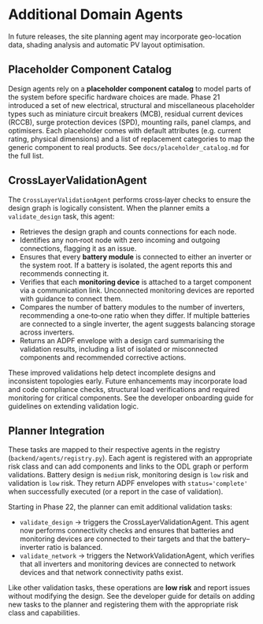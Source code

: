 # Additional Domain Agents

In future releases, the site planning agent may incorporate
geo-location data, shading analysis and automatic PV layout
optimisation.

## Placeholder Component Catalog

Design agents rely on a **placeholder component catalog** to model
parts of the system before specific hardware choices are made. Phase 21
introduced a set of new electrical, structural and miscellaneous
placeholder types such as miniature circuit breakers (MCB), residual
current devices (RCCB), surge protection devices (SPD), mounting
rails, panel clamps, and optimisers. Each placeholder comes with
default attributes (e.g. current rating, physical dimensions) and a
list of replacement categories to map the generic component to real
products. See `docs/placeholder_catalog.md` for the full list.

## CrossLayerValidationAgent

The `CrossLayerValidationAgent` performs cross‑layer checks to ensure
the design graph is logically consistent.  When the planner emits a
`validate_design` task, this agent:

- Retrieves the design graph and counts connections for each node.
- Identifies any non‑root node with zero incoming and outgoing
  connections, flagging it as an issue.
- Ensures that every **battery module** is connected to either an
  inverter or the system root.  If a battery is isolated, the agent
  reports this and recommends connecting it.
- Verifies that each **monitoring device** is attached to a target
  component via a communication link.  Unconnected monitoring devices
  are reported with guidance to connect them.
- Compares the number of battery modules to the number of inverters,
  recommending a one‑to‑one ratio when they differ.  If multiple
  batteries are connected to a single inverter, the agent suggests
  balancing storage across inverters.
- Returns an ADPF envelope with a design card summarising the
  validation results, including a list of isolated or misconnected
  components and recommended corrective actions.

These improved validations help detect incomplete designs and
inconsistent topologies early.  Future enhancements may incorporate
load and code compliance checks, structural load verifications and
required monitoring for critical components.  See the developer
onboarding guide for guidelines on extending validation logic.

## Planner Integration

These tasks are mapped to their respective agents in the registry
(`backend/agents/registry.py`).  Each agent is registered with an
appropriate risk class and can add components and links to the ODL
graph or perform validations.  Battery design is ``medium`` risk,
monitoring design is ``low`` risk and validation is ``low`` risk.
They return ADPF envelopes with `status='complete'` when
successfully executed (or a report in the case of validation).

Starting in Phase 22, the planner can emit additional validation
tasks:

- `validate_design` → triggers the CrossLayerValidationAgent.  This
  agent now performs connectivity checks and ensures that batteries and
  monitoring devices are connected to their targets and that the
  battery–inverter ratio is balanced.
- `validate_network` → triggers the NetworkValidationAgent, which
  verifies that all inverters and monitoring devices are connected to
  network devices and that network connectivity paths exist.

Like other validation tasks, these operations are **low risk** and
report issues without modifying the design.  See the developer guide
for details on adding new tasks to the planner and registering them
with the appropriate risk class and capabilities.

